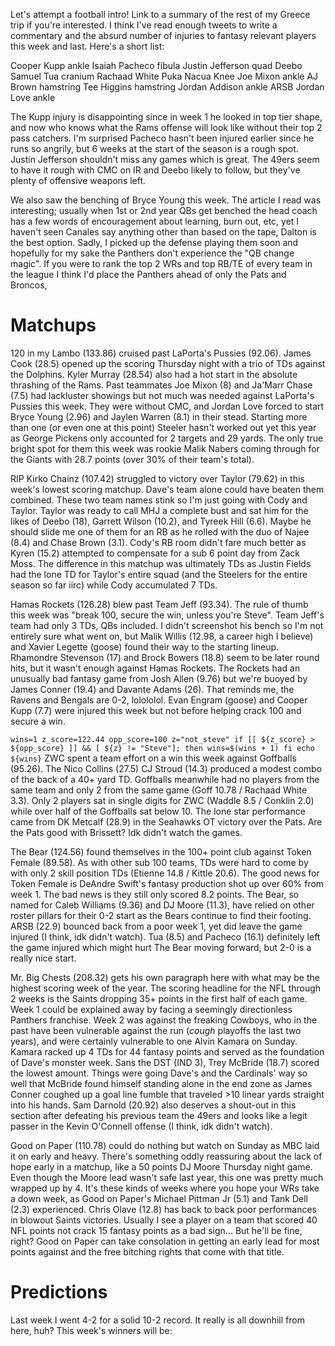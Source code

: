 Let's attempt a football intro! Link to a summary of the rest of my Greece trip if you're interested. I think I've read enough tweets to write a commentary and the absurd number of injuries to fantasy relevant players this week and last. Here's a short list:

Cooper Kupp ankle
Isaiah Pacheco fibula
Justin Jefferson quad
Deebo Samuel
Tua cranium
Rachaad White
Puka Nacua Knee
Joe Mixon ankle
AJ Brown hamstring
Tee Higgins hamstring
Jordan Addison ankle
ARSB 
Jordan Love ankle


The Kupp injury is disappointing since in week 1 he looked in top tier shape, and now who knows what the Rams offense will look like without their top 2 pass catchers. I'm surprised Pacheco hasn't been injured earlier since he runs so angrily, but 6 weeks at the start of the season is a rough spot. Justin Jefferson shouldn't miss any games which is great. The 49ers seem to have it rough with CMC on IR and Deebo likely to follow, but they've plenty of offensive weapons left. 

We also saw the benching of Bryce Young this week. The article I read was interesting; usually when 1st or 2nd year QBs get benched the head coach has a few words of encouragement about learning, burn out, etc, yet I haven't seen Canales say anything other than based on the tape, Dalton is the best option. Sadly, I picked up the defense playing them soon and hopefully for my sake the Panthers don't experience the "QB change magic". If you were to rank the top 2 WRs and top RB/TE of every team in the league I think I'd place the Panthers ahead of only the Pats and Broncos, 

# Matchups

120 in my Lambo (133.86) cruised past LaPorta's Pussies (92.06). James Cook (28.5) opened up the scoring Thursday night with a trio of TDs against the Dolphins. Kyler Murray (28.54) also had a hot start in the absolute thrashing of the Rams. Past teammates Joe Mixon (8) and Ja'Marr Chase (7.5) had lackluster showings but not much was needed against LaPorta's Pussies this week. They were without CMC, and Jordan Love forced to start Bryce Young (2.96) and Jaylen Warren (8.1) in their stead. Starting more than one (or even one at this point) Steeler hasn't worked out yet this year as George Pickens only accounted for 2 targets and 29 yards. The only true bright spot for them this week was rookie Malik Nabers coming through for the Giants with 28.7 points (over 30% of their team's total).

RIP Kirko Chainz (107.42) struggled to victory over Taylor (79.62) in this week's lowest scoring matchup. Dave's team alone could have beaten them combined. These two team names stink so I'm just going with Cody and Taylor. Taylor was ready to call MHJ a complete bust and sat him for the likes of Deebo (18), Garrett Wilson (10.2), and Tyreek Hill (6.6). Maybe he should slide me one of them for an RB as he rolled with the duo of Najee (8.4) and Chase Brown (3.1). Cody's RB room didn't fare much better as Kyren (15.2) attempted to compensate for a sub 6 point day from Zack Moss. The difference in this matchup was ultimately TDs as Justin Fields had the lone TD for Taylor's entire squad (and the Steelers for the entire season so far iirc) while Cody accumulated 7 TDs.

Hamas Rockets (126.28) blew past Team Jeff (93.34). The rule of thumb this week was "break 100, secure the win, unless you're Steve". Team Jeff's team had only 3 TDs, QBs included. I didn't screenshot his bench so I'm not entirely sure what went on, but Malik Willis (12.98, a career high I believe) and Xavier Legette (goose) found their way to the starting lineup. Rhamondre Stevenson (17) and Brock Bowers (18.8) seem to be later round hits, but it wasn't enough against Hamas Rockets. The Rockets had an unusually bad fantasy game from Josh Allen (9.76) but we're buoyed by James Conner (19.4) and Davante Adams (26). That reminds me, the Ravens and Bengals are 0-2, lolololol. Evan Engram (goose) and Cooper Kupp (7.7) were injured this week but not before helping crack 100 and secure a win.

`wins=1
z_score=122.44
opp_score=100
z="not_steve"
if [[ ${z_score} > ${opp_score} ]] && [ ${z} != "Steve"]; then
  wins=$(wins + 1)
fi
echo ${wins}`
ZWC spent a team effort on a win this week against Goffballs (95.26). The Nico Collins (27.5) CJ Stroud (14.3) produced a modest combo of the back of a 40+ yard TD. Goffballs meanwhile had no players from the same team and only 2 from the same game (Goff 10.78 / Rachaad White 3.3). Only 2 players sat in single digits for ZWC (Waddle 8.5 / Conklin 2.0) while over half of the Goffballs sat below 10. The lone star performance came from DK Metcalf (28.9) in the Seahawks OT victory over the Pats. Are the Pats good with Brissett? Idk didn't watch the games.

The Bear (124.56) found themselves in the 100+ point club against Token Female (89.58). As with other sub 100 teams, TDs were hard to come by with only 2 skill position TDs (Etienne 14.8 / Kittle 20.6). The good news for Token Female is DeAndre Swift's fantasy production shot up over 60% from week 1. The bad news is they still only scored 8.2 points. The Bear, so named for Caleb Williams (9.36) and DJ Moore (11.3), have relied on other roster pillars for their 0-2 start as the Bears continue to find their footing. ARSB (22.9) bounced back from a poor week 1, yet did leave the game injured (I think, idk didn't watch). Tua (8.5) and Pacheco (16.1) definitely left the game injured which might hurt The Bear moving forward, but 2-0 is a really nice start.

Mr. Big Chests (208.32) gets his own paragraph here with what may be the highest scoring week of the year. The scoring headline for the NFL through 2 weeks is the Saints dropping 35+ points in the first half of each game. Week 1 could be explained away by facing a seemingly directionless Panthers franchise. Week 2 was against the freaking Cowboys, who in the past have been vulnerable against the run (*cough* playoffs the last two years), and were certainly vulnerable to one Alvin Kamara on Sunday. Kamara racked up 4 TDs for 44 fantasy points and served as the foundation of Dave's monster week. Sans the DST (IND 3), Trey McBride (18.7) scored the lowest amount. Things were going Dave's and the Cardinals' way so well that McBride found himself standing alone in the end zone as James Conner coughed up a goal line fumble that traveled >10 linear yards straight into his hands. Sam Darnold (20.92) also deserves a shout-out in this section after defeating his previous team the 49ers and looks like a legit passer in the Kevin O'Connell offense (I think, idk didn't watch).

Good on Paper (110.78) could do nothing but watch on Sunday as MBC laid it on early and heavy. There's something oddly reassuring about the lack of hope early in a matchup, like a 50 points DJ Moore Thursday night game. Even though the Moore lead wasn't safe last year, this one was pretty much wrapped up by 4. It's these kinds of weeks where you hope your WRs take a down week, as Good on Paper's Michael Pittman Jr (5.1) and Tank Dell (2.3) experienced. Chris Olave (12.8) has back to back poor performances in blowout Saints victories. Usually I see a player on a team that scored 40 NFL points not crack 15 fantasy points as a bad sign... But he'll be fine, right? Good on Paper can take consolation in getting an early lead for most points against and the free bitching rights that come with that title.

# Predictions

Last week I went 4-2 for a solid 10-2 record. It really is all downhill from here, huh? This week's winners will be: 

